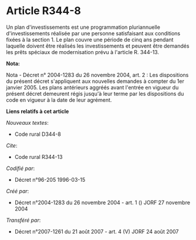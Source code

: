 # Article R344-8

Un plan d'investissements est une programmation pluriannuelle d'investissements réalisée par une personne satisfaisant aux
conditions fixées à la section 1. Le plan couvre une période de cinq ans pendant laquelle doivent être réalisés les
investissements et peuvent être demandés les prêts spéciaux de modernisation prévu à l'article R. 344-13.

**Nota:**

Nota - Décret n° 2004-1283 du 26 novembre 2004, art. 2 : Les dispositions du présent décret s'appliquent aux nouvelles
demandes à compter du 1er janvier 2005. Les plans antérieurs aggréés avant l'entrée en vigueur du présent décret demeurent
régis jusqu'à leur terme par les dispositions du code en vigueur à la date de leur agrément.

**Liens relatifs à cet article**

_Nouveaux textes_:

  - Code rural D344-8

_Cite_:

  - Code rural R344-13

_Codifié par_:

  - Décret n°96-205 1996-03-15

_Créé par_:

  - Décret n°2004-1283 du 26 novembre 2004 - art. 1 () JORF 27 novembre 2004

_Transféré par_:

  - Décret n°2007-1261 du 21 août 2007 - art. 4 (V) JORF 24 août 2007
